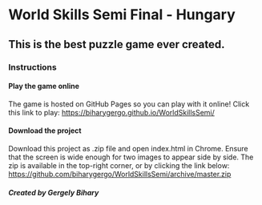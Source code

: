 # World Skills Semi Final - Hungary
## This is the best puzzle game ever created.
### Instructions
#### Play the game online
The game is hosted on GitHub Pages so you can play with it online! Click this link to play:
https://biharygergo.github.io/WorldSkillsSemi/
#### Download the project
Download this project as .zip file and open index.html in Chrome.
Ensure that the screen is wide enough for two images to appear side by side. 
The zip is available in the top-right corner, or by clicking the link below: 
https://github.com/biharygergo/WorldSkillsSemi/archive/master.zip



##### Created by Gergely Bihary
